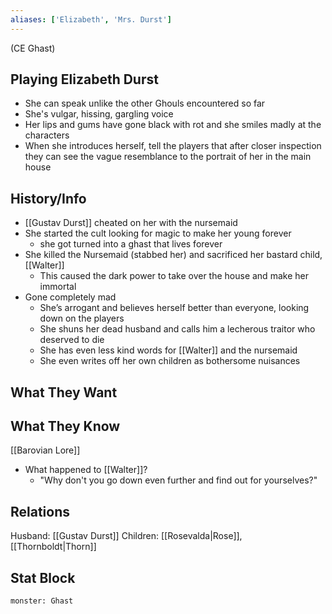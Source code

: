```yaml
---
aliases: ['Elizabeth', 'Mrs. Durst']
---
```

(CE Ghast)
## Playing Elizabeth Durst
- She can speak unlike the other Ghouls encountered so far
- She's vulgar, hissing, gargling voice
- Her lips and gums have gone black with rot and she smiles madly at the characters
- When she introduces herself, tell the players that after closer inspection they can see the vague resemblance to the portrait of her in the main house

## History/Info
- [[Gustav Durst]] cheated on her with the nursemaid
- She started the cult looking for magic to make her young forever
	- she got turned into a ghast that lives forever
- She killed the Nursemaid (stabbed her) and sacrificed her bastard child, [[Walter]]
	- This caused the dark power to take over the house and make her immortal
- Gone completely mad
	- She’s arrogant and believes herself better than everyone, looking down on the players
	- She shuns her dead husband and calls him a lecherous traitor who deserved to die
	- She has even less kind words for [[Walter]] and the nursemaid
	- She even writes off her own children as bothersome nuisances

## What They Want

## What They Know
[[Barovian Lore]]
- What happened to [[Walter]]?
	- "Why don't you go down even further and find out for yourselves?"

## Relations
Husband: [[Gustav Durst]]
Children: [[Rosevalda|Rose]], [[Thornboldt|Thorn]]

## Stat Block

```statblock
monster: Ghast
```
